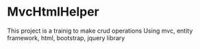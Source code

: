 # MvcHtmlHelper
This project is a trainig to make crud operations
Using mvc, entity framework, html, bootstrap, jquery library